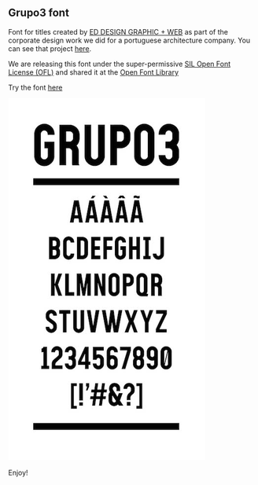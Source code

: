 Grupo3 font
--

Font for titles created by [ED DESIGN GRAPHIC + WEB](http://ed-works.com/) as part of the corporate design work we did for a portuguese architecture company. You can see that project [here](http://ed-works.com/projects/grupo3/).

We are releasing this font under the super-permissive [SIL Open Font License (OFL)](http://scripts.sil.org/OFL) and shared it at the [Open Font Library](http://openfontlibrary.org/font/grupo3)

Try the font [here](http://codepen.io/diogo-ed/full/GCanl)

![grupo3 font specimen](grupo3_specimen.jpg?raw=true)


Enjoy!
